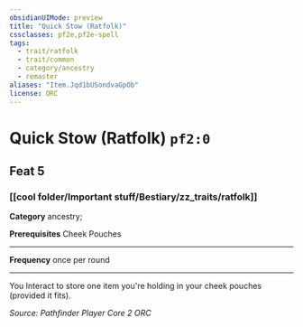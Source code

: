 ```yaml
---
obsidianUIMode: preview
title: "Quick Stow (Ratfolk)"
cssclasses: pf2e,pf2e-spell
tags:
  - trait/ratfolk
  - trait/common
  - category/ancestry
  - remaster
aliases: "Item.Jqd1bUSondvaGpOb"
license: ORC
---
```

# Quick Stow (Ratfolk) `pf2:0`
## Feat 5
### [[cool folder/Important stuff/Bestiary/zz_traits/ratfolk]]

**Category** ancestry; 



**Prerequisites** Cheek Pouches
* * *
**Frequency** once per round

* * *

You Interact to store one item you're holding in your cheek pouches (provided it fits).

*Source: Pathfinder Player Core 2*
*ORC*